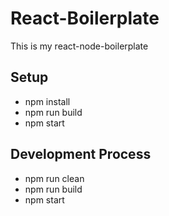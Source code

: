# React-Boilerplate
This is my react-node-boilerplate

## Setup
- npm install
- npm run build
- npm start

## Development Process
- npm run clean
- npm run build
- npm start

